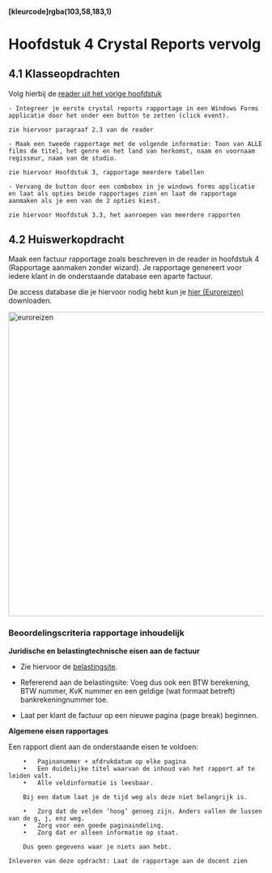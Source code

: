 #### [kleurcode]rgba(103,58,183,1)

# Hoofdstuk 4 Crystal Reports vervolg

## 4.1 Klasseopdrachten

Volg hierbij de <a href="https://elo.kw1c.nl/CMS/Studie/811%20ICT-Academie/811%20VakkenInhoud/%5BB.26%20SQL%5D%20SQL%20%20Databases/Productie/04.%20Aanvullend/Reader%20Crystal%20Reports.doc">reader uit het vorige hoofdstuk</a>

    - Integreer je eerste crystal reports rapportage in een Windows Forms applicatie door het onder een button te zetten (click event).
``zie hiervoor paragraaf 2.3 van de reader`` 

    - Maak een tweede rapportage met de volgende informatie: Toon van ALLE films de titel, het genre en het land van herkomst, naam en voornaam regisseur, naam van de studio.
``zie hiervoor Hoofdstuk 3, rapportage meerdere tabellen``

    - Vervang de button door een combobox in je windows forms applicatie en laat als opties beide rapportages zien en laat de rapportage aanmaken als je een van de 2 opties kiest.
``zie hiervoor Hoofdstuk 3.3, het aanroepen van meerdere rapporten``

## 4.2 Huiswerkopdracht

Maak een factuur rapportage zoals beschreven in de reader in hoofdstuk 4 (Rapportage aanmaken zonder wizard).
Je rapportage genereert voor iedere klant in de onderstaande database een aparte factuur.

De access database die je hiervoor nodig hebt kun je <a href="https://elo.kw1c.nl/CMS/Studie/811%20ICT-Academie/811v%20Vakinhoudelijke%20MBO%20%20AO/1.19%20Digitaal%20archief/95311%20AO/Semester%205%20%5BPeriode%209%20en%2010%5D/Crystal%20Reports/euroreizen.rar">hier (Euroreizen)</a> downloaden.

<img src="https://elo.kw1c.nl/CMS/Studie/811%20ICT-Academie/811%20VakkenInhoud/%5BB.26%20SQL%5D%20SQL%20%20Databases/25187%20%C2%A0%20Applicatie-%20en%20mediaontwikkelaar/Periode%2009/Productie/04.%20Aanvullend/euroreizenfactuur.PNG" width="600" title="euroreizen">


### Beoordelingscriteria rapportage inhoudelijk

__Juridische en belastingtechnische eisen aan de factuur__

- Zie hiervoor de <a href="https://www.belastingdienst.nl/wps/wcm/connect/bldcontentnl/belastingdienst/zakelijk/btw/administratie_bijhouden/facturen_maken/factuureisen/factuureisen">belastingsite</a>.

- Refererend aan de belastingsite: Voeg dus ook een BTW berekening, BTW nummer, KvK nummer en een geldige (wat formaat betreft) bankrekeningnummer toe.
- Laat per klant de factuur op een nieuwe pagina (page break) beginnen.


__Algemene eisen rapportages__

Een rapport dient aan de onderstaande eisen te voldoen:

        •	Paginanummer + afdrukdatum op elke pagina
        •	Een duidelijke titel waarvan de inhoud van het rapport af te leiden valt.
        •	Alle veldinformatie is leesbaar.

        Bij een datum laat je de tijd weg als deze niet belangrijk is.

        •	Zorg dat de velden ‘hoog’ genoeg zijn. Anders vallen de lussen van de g, j, enz weg.
        •	Zorg voor een goede paginaindeling.
        •	Zorg dat er alleen informatie op staat.

        Dus geen gegevens waar je niets aan hebt.

``Inleveren van deze opdracht: Laat de rapportage aan de docent zien``